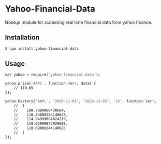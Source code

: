 # Yahoo-Financial-Data
Node.js module for accessing real time financial data from yahoo finance.

## Installation
```bash
$ npm install yahoo-financial-data
```

## Usage

```bash
var yahoo = require('yahoo-financial-data');
```

```bash
yahoo.price('AAPL', function (err, data) {
    // 119.65
});
```

```bash
yahoo.history('AAPL', "2020-11-01", "2020-11-08", '1d', function (err, data) {
    //  [
    //    108.7699966430664,
    //    110.44000244140625,
    //    114.94999694824219,
    //    119.02999877929688,
    //    118.69000244140625
    //  ]
});
```
